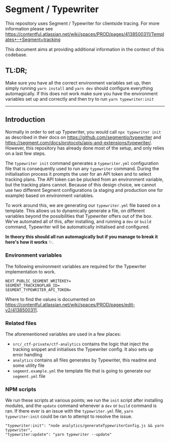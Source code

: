 # Segment / Typewriter

This repository uses Segment / Typewriter for clientside tracing. For more information please
see https://contentful.atlassian.net/wiki/spaces/PROD/pages/4138500311/Templates+-+Segment+tracking

This document aims at providing additional information in the context of this codebase.

## TL:DR;

Make sure you have all the correct environment variables set up, then simply running `yarn install` and `yarn dev`
should configure everything automagically. If this does not work make sure you have the environment variables set up and
correctly and then try to run `yarn typewriter:init`

---

## Introduction

Normally in order to set up Typewriter, you would call `npx typewriter init` as described in their docs
on https://github.com/segmentio/typewriter and https://segment.com/docs/protocols/apis-and-extensions/typewriter/.
However, this repository has already done most of the setup, and only relies on a last few steps.

The `typewriter init` command generates a `typewriter.yml` configuration file that is consequently used to run
any `typewriter` command. During the initialisation process it prompts the user for an API token and to select tracking
plans. The API token can be plucked from an environment variable, but the tracking plans cannot. Because of this design
choice, we cannot use two different Segment configurations (a staging and production one for example) based on
environment variables.

To work around this, we are generating our `typewriter.yml` file based on a template. This allows us to dynamically
generate a file, on different variables beyond the possibilities that Typewriter offers out of the box. We've automated
all of this, after installing, and running a `dev` or `build` command, Typewriter will be automatically initialised and
configured.

**In theory this should all run automagically but if you manage to break it here's how it works** ✨.

### Environment variables

The following environment variables are required for the Typewriter implementation to work.

```dotenv
NEXT_PUBLIC_SEGMENT_WRITEKEY=
SEGMENT_TRACKINGPLAN_ID=
SEGMENT_TYPEWRITER_API_TOKEN=
```

Where to find the values is documented on https://contentful.atlassian.net/wiki/spaces/PROD/pages/edit-v2/4138500311.

### Related files

The aforementioned variables are used in a few places:

- `src/_ctf-private/ctf-analytics` contains the logic that inject the tracking snippet and initialises the Typewriter
  config. It also sets up error handling
- `analytics` contains all files generates by Typewriter, this readme and some utility file
- `segment.example.yml` the template file that is going to generate our `segment.yml` file

### NPM scripts

We run these scripts at various points; we run the `init` script after installing modules, and the `update` command
whenever a `dev` or `build` command is ran. If there ever is an issue with the `typewriter.yml`
file, `yarn typewriter:init` could be ran to attempt to resolve the issue.

```npm
"typewriter:init": "node analytics/generateTypewriterConfig.js && yarn typewriter",
"typewriter:update": "yarn typewriter --update"
```
